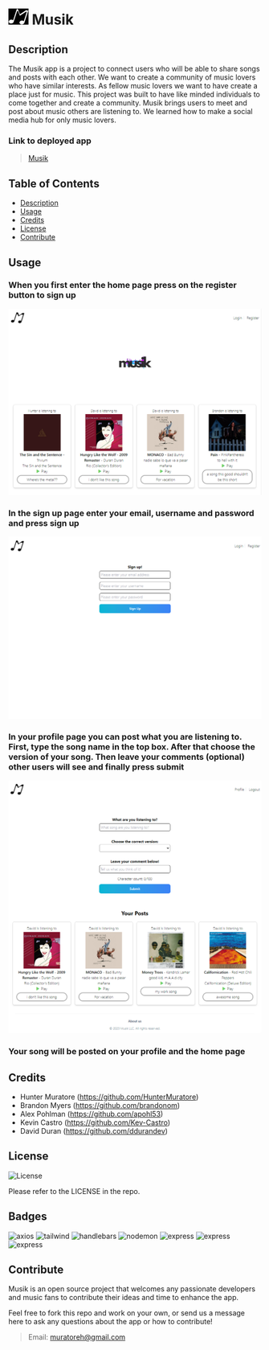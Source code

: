 # ![logo](./public/assets/images/Musik_(5)_small.png) Musik

## Description

The Musik app is a project to connect users who will be able to share songs and posts with each other. We want to create a community of music lovers who have similar interests.
As fellow music lovers we want to have create a place just for music. This project was built to have like minded individuals to come together and create a community.
Musik brings users to meet and post about music others are listening to. We learned how to make a social media hub for only music lovers.

### Link to deployed app

>[Musik](https://arcane-refuge-32686-92d3868f1b08.herokuapp.com/)

## Table of Contents

- [Description](#description)
- [Usage](#usage)
- [Credits](#credits)
- [License](#license)
- [Contribute](#contribute)

## Usage

### When you first enter the home page press on the register button to sign up

![main-page](./public/assets/images/main-page.png)

### In the sign up page enter your email, username and password and press sign up

![signup](./public/assets/images/Screenshot%20sign%20up.png)

### In your profile page you can post what you are listening to. First, type the song name in the top box. After that choose the version of your song. Then leave your comments (optional) other users will see and finally press submit

![login](./public/assets/images/profile-page.png)

### Your song will be posted on your profile and the home page

## Credits

- Hunter Muratore (<https://github.com/HunterMuratore>)
- Brandon Myers (<https://github.com/brandonom>)
- Alex Pohlman (<https://github.com/apohl53>)
- Kevin Castro (<https://github.com/Kev-Castro>)
- David Duran (<https://github.com/ddurandev>)

## License

![License](https://img.shields.io/badge/License-MIT-blue)

Please refer to the LICENSE in the repo.

## Badges

![axios](https://img.shields.io/badge/Axios-V1.5.1-purple)
![tailwind](https://img.shields.io/badge/TailwindCSS-V3.3.3-dodgerblue)
![handlebars](https://img.shields.io/badge/Handlebars-V4.7.8-orange)
![nodemon](https://img.shields.io/badge/Nodemon-V3.0.1-green)
![express](https://img.shields.io/badge/Express-V4.18.2-red)
![express](https://img.shields.io/badge/Dotenv-V16.3.1-palegoldenrod)
![express](https://img.shields.io/badge/Bcrypt-V5.1.1-darkseagreen)

## Contribute

Musik is an open source project that welcomes any passionate developers and music fans to contribute their ideas and time to enhance the app.

Feel free to fork this repo and work on your own, or send us a message here to ask any questions about the app or how to contribute!
>Email: [muratoreh@gmail.com](mailto:muratoreh@gmail.com)
